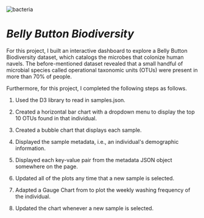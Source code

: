 ![bacteria](https://user-images.githubusercontent.com/95979913/179897566-e6a6e9f5-6fbb-49bc-b163-03fe19bf1db1.jpg)

# *Belly Button Biodiversity*

For this project, I built an interactive dashboard to explore a Belly Button Biodiversity dataset, which catalogs the microbes that colonize human navels. The before-mentioned dataset revealed that a small handful of microbial species called operational taxonomic units (OTUs) were present in more than 70% of people.

Furthermore, for this project, I completed the following steps as follows. 

1. Used the D3 library to read in samples.json.

2. Created a horizontal bar chart with a dropdown menu to display the top 10 OTUs found in that individual.

3. Created a bubble chart that displays each sample.

4. Displayed the sample metadata, i.e., an individual's demographic information.

5. Displayed each key-value pair from the metadata JSON object somewhere on the page.

6. Updated all of the plots any time that a new sample is selected.

7. Adapted a Gauge Chart from to plot the weekly washing frequency of the individual.

8. Updated the chart whenever a new sample is selected.

